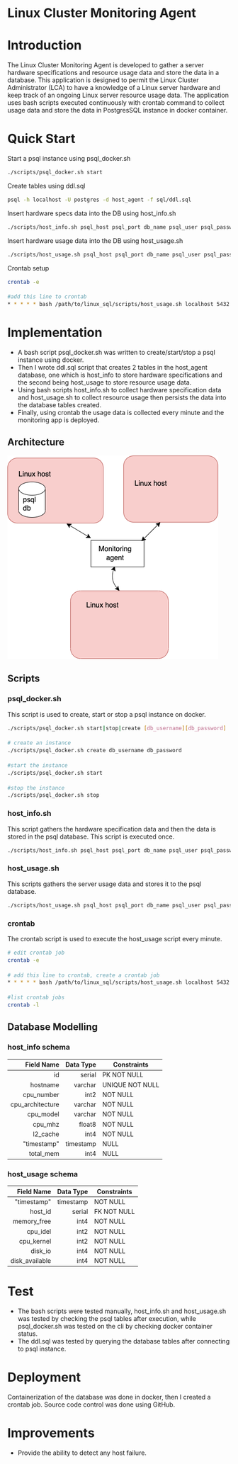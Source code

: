 # Linux Cluster Monitoring Agent
# Introduction
The Linux Cluster Monitoring Agent is developed to gather a server hardware specifications and resource usage data and store the data in a database. This application is designed to permit the Linux Cluster Administrator (LCA) to have a knowledge of a Linux server hardware and keep track of an ongoing Linux server resource usage data. 
The application uses bash scripts executed continuously with crontab command to collect usage data and store the data in PostgresSQL instance in docker container.
# Quick Start

Start a psql instance using psql_docker.sh 
````bash
./scripts/psql_docker.sh start
````
Create tables using ddl.sql
````bash
psql -h localhost -U postgres -d host_agent -f sql/ddl.sql
````
Insert hardware specs data into the DB using host_info.sh
````bash
./scripts/host_info.sh psql_host psql_port db_name psql_user psql_password
````
Insert hardware usage data into the DB using host_usage.sh
````bash
./scripts/host_usage.sh psql_host psql_port db_name psql_user psql_password
````
Crontab setup
````bash
crontab -e

#add this line to crontab
* * * * * bash /path/to/linux_sql/scripts/host_usage.sh localhost 5432 host_agent postgres password > /tmp/host_usage.log
````
# Implementation
- A bash script psql_docker.sh was written to create/start/stop a psql instance using docker.
- Then I wrote ddl.sql script that creates 2 tables in the host_agent database, one which is host_info to store hardware specifications and the second being host_usage to store resource usage data.
- Using bash scripts host_info.sh to collect hardware specification data and host_usage.sh to collect resource usage then persists the data into the database tables created.
- Finally, using crontab the usage data is collected every minute and the monitoring app is deployed.

## Architecture
![my image](./assets/cluster.drawio.png)

## Scripts
### psql_docker.sh
This script is used to create, start or stop a psql instance on docker.
````bash
./scripts/psql_docker.sh start|stop|create [db_username][db_password]

# create an instance
./scripts/psql_docker.sh create db_username db_password

#start the instance
./scripts/psql_docker.sh start

#stop the instance
./scripts/psql_docker.sh stop
````

### host_info.sh
This script gathers the hardware specification data and then the data is stored in the psql database. This script is executed once.
````bash
./scripts/host_info.sh psql_host psql_port db_name psql_user psql_password
````

### host_usage.sh
This scripts gathers the server usage data and stores it to the psql database.
````bash
./scripts/host_usage.sh psql_host psql_port db_name psql_user psql_password
````

### crontab
The crontab script is used to execute the host_usage script every minute.
````bash
# edit crontab job
crontab -e

# add this line to crontab, create a crontab job
* * * * * bash /path/to/linux_sql/scripts/host_usage.sh localhost 5432 host_agent postgres password > /tmp/host_usage.log

#list crontab jobs
crontab -l
````

## Database Modelling
### host_info schema
|       Field Name | Data Type      | Constraints |
|-----------------:|---------------:|-------------|
|               id | serial      | PK NOT NULL |
|         hostname | varchar  | UNIQUE NOT NULL |
|       cpu_number | int2           | NOT NULL |
| cpu_architecture | varchar        | NOT NULL |
|        cpu_model | varchar        | NOT NULL |
|          cpu_mhz | float8         | NOT NULL |
|         l2_cache | int4           | NOT NULL |
|      "timestamp" | timestamp      | NULL |
|        total_mem | int4           | NULL |


### host_usage schema
|       Field Name | Data Type | Constraints |
|-----------------:|----------:|-------------|
|       "timestamp" | timestamp | NOT NULL    |
|         host_id |    serial | FK NOT NULL |
|       memory_free |      int4 | NOT NULL    |
| cpu_idel |      int2 | NOT NULL    |
|        cpu_kernel|      int2 | NOT NULL    |
|          disk_io |      int4 | NOT NULL    |
|         disk_available |      int4 | NOT NULL    |

# Test
- The bash scripts were tested manually, host_info.sh and host_usage.sh was tested by checking the psql tables after execution, 
while psql_docker.sh was tested on the cli by checking docker container status.
- The ddl.sql was tested by querying the database tables after connecting to psql instance.

# Deployment
Containerization of the database was done in docker, then I created a crontab job. Source code control was done using GitHub.

# Improvements
- Provide the ability to detect any host failure.
